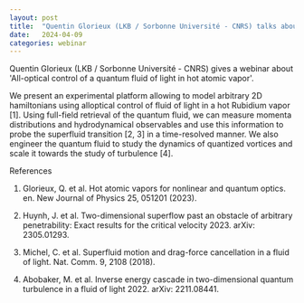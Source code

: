 ```yaml
---
layout: post
title:  "Quentin Glorieux (LKB / Sorbonne Université - CNRS) talks about 'All-optical control of a quantum fluid of light in hot atomic vapor'"
date:   2024-04-09
categories: webinar
---
```

Quentin Glorieux (LKB / Sorbonne Université - CNRS) gives a webinar about 'All-optical control of a quantum fluid of light in hot atomic vapor'.

We present an experimental platform allowing to model arbitrary 2D hamiltonians using alloptical
control of fluid of light in a hot Rubidium vapor [1]. Using full-field retrieval of the
quantum fluid, we can measure momenta distributions and hydrodynamical observables and
use this information to probe the superfluid transition [2, 3] in a time-resolved manner. We also
engineer the quantum fluid to study the dynamics of quantized vortices and scale it towards
the study of turbulence [4].




References

1. Glorieux, Q. et al. Hot atomic vapors for nonlinear and quantum optics. en. New Journal
of Physics 25, 051201 (2023).

2. Huynh, J. et al. Two-dimensional superflow past an obstacle of arbitrary penetrability: Exact
results for the critical velocity 2023. arXiv: 2305.01293.

3. Michel, C. et al. Superfluid motion and drag-force cancellation in a fluid of light. Nat.
Comm. 9, 2108 (2018).

4. Abobaker, M. et al. Inverse energy cascade in two-dimensional quantum turbulence in a
fluid of light 2022. arXiv: 2211.08441.
